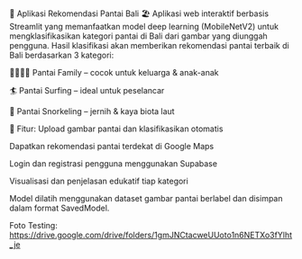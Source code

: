 🌊 Aplikasi Rekomendasi Pantai Bali 🏖️
Aplikasi web interaktif berbasis Streamlit yang memanfaatkan model deep learning (MobileNetV2) untuk mengklasifikasikan kategori pantai di Bali dari gambar yang diunggah pengguna. Hasil klasifikasi akan memberikan rekomendasi pantai terbaik di Bali berdasarkan 3 kategori:

👨‍👩‍👧‍👦 Pantai Family – cocok untuk keluarga & anak-anak

🏄 Pantai Surfing – ideal untuk peselancar

🤿 Pantai Snorkeling – jernih & kaya biota laut

🔧 Fitur:
Upload gambar pantai dan klasifikasikan otomatis

Dapatkan rekomendasi pantai terdekat di Google Maps

Login dan registrasi pengguna menggunakan Supabase

Visualisasi dan penjelasan edukatif tiap kategori

Model dilatih menggunakan dataset gambar pantai berlabel dan disimpan dalam format SavedModel.

Foto Testing: https://drive.google.com/drive/folders/1gmJNCtacweUUoto1n6NETXo3fYlht_je

